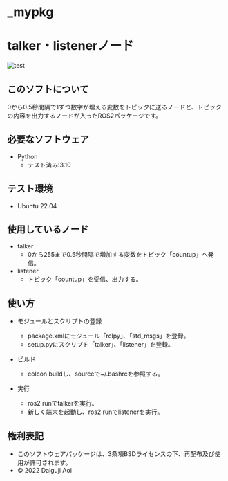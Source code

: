 # _mypkg

# talker・listenerノード
![test](https://github.com/aoi-daiguji/_mypkg/actions/workflows/test.yml/badge.svg)

## このソフトについて
0から0.5秒間隔で1ずつ数字が増える変数をトピックに送るノードと、トピックの内容を出力するノードが入ったROS2パッケージです。

## 必要なソフトウェア
* Python
  * テスト済み:3.10

## テスト環境
* Ubuntu 22.04

## 使用しているノード
* talker
  * 0から255まで0.5秒間隔で増加する変数をトピック「countup」へ発信。
* listener
  * トピック「countup」を受信、出力する。

## 使い方
* モジュールとスクリプトの登録
  * package.xmlにモジュール「rclpy」、「std_msgs」を登録。
  * setup.pyにスクリプト「talker」、「listener」を登録。

* ビルド
  * colcon buildし、sourceで~/.bashrcを参照する。

* 実行
  * ros2 runでtalkerを実行。
  * 新しく端末を起動し、ros2 runでlistenerを実行。

## 権利表記
* このソフトウェアパッケージは、3条項BSDライセンスの下、再配布及び使用が許可されます。
* © 2022 Daiguji Aoi
